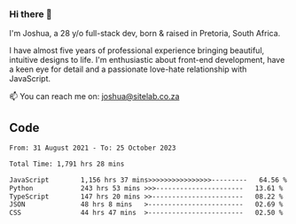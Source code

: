 ### Hi there 👋

I'm Joshua, a 28 y/o full-stack dev, born & raised in Pretoria, South Africa. 

I have almost five years of professional experience bringing beautiful, intuitive designs to life. I'm enthusiastic about front-end development, have a keen eye for detail and a passionate love-hate relationship with JavaScript.

📫 You can reach me on: joshua@sitelab.co.za

## **Code**

<!--START_SECTION:waka-->

```txt
From: 31 August 2021 - To: 25 October 2023

Total Time: 1,791 hrs 28 mins

JavaScript        1,156 hrs 37 mins>>>>>>>>>>>>>>>>---------   64.56 %
Python            243 hrs 53 mins >>>----------------------   13.61 %
TypeScript        147 hrs 20 mins >>-----------------------   08.22 %
JSON              48 hrs 8 mins   >------------------------   02.69 %
CSS               44 hrs 47 mins  >------------------------   02.50 %
```

<!--END_SECTION:waka-->
